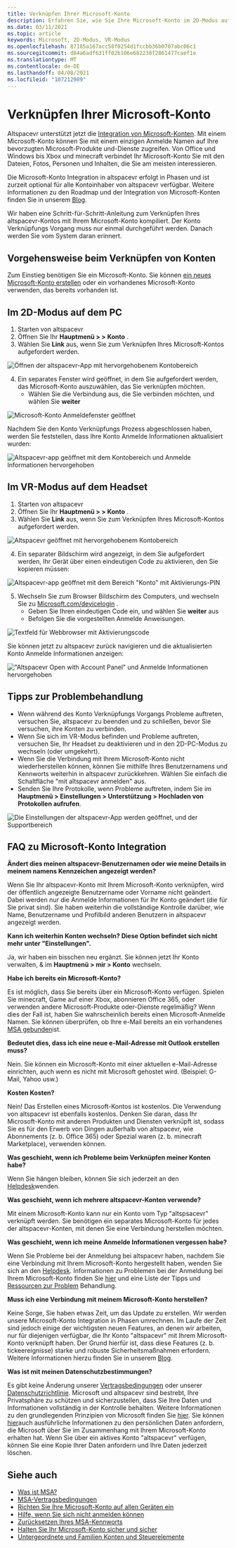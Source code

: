 ```yaml
---
title: Verknüpfen Ihrer Microsoft-Konto
description: Erfahren Sie, wie Sie Ihre Microsoft-Konto im 2D-Modus auf dem PC-und VR-Modus auf immersiven Headsets zusammen mit Tipps zur Problembehandlung verknüpfen.
ms.date: 03/11/2021
ms.topic: article
keywords: Microsoft, 2D-Modus, VR-Modus
ms.openlocfilehash: 87185a167acc58f0254d1fccbb36b0707abc06c1
ms.sourcegitcommit: d84a6adf631ff02b106e682238f2861477caef1e
ms.translationtype: MT
ms.contentlocale: de-DE
ms.lasthandoff: 04/08/2021
ms.locfileid: "107212989"
---
```

# <a name="linking-your-microsoft-account"></a>Verknüpfen Ihrer Microsoft-Konto

Altspacevr unterstützt jetzt die [Integration von Microsoft-Konten](https://account.microsoft.com/account). Mit einem Microsoft-Konto können Sie mit einem einzigen Anmelde Namen auf Ihre bevorzugten Microsoft-Produkte und-Dienste zugreifen. Von Office und Windows bis Xbox und minecraft verbindet Ihr Microsoft-Konto Sie mit den Dateien, Fotos, Personen und Inhalten, die Sie am meisten interessieren. 

Die Microsoft-Konto Integration in altspacevr erfolgt in Phasen und ist zurzeit optional für alle Kontoinhaber von altspacevr verfügbar. Weitere Informationen zu den Roadmap und der Integration von Microsoft-Konten finden Sie in unserem [Blog](https://altvr.com/microsoft-account-integration). 

Wir haben eine Schritt-für-Schritt-Anleitung zum Verknüpfen Ihres altspacevr-Kontos mit Ihrem Microsoft-Konto kompiliert. Der Konto Verknüpfungs Vorgang muss nur einmal durchgeführt werden. Danach werden Sie vom System daran erinnert.

## <a name="how-to-link-accounts"></a>Vorgehensweise beim Verknüpfen von Konten

Zum Einstieg benötigen Sie ein Microsoft-Konto. Sie können [ein neues Microsoft-Konto erstellen](https://signup.live.com/?lic=1) oder ein vorhandenes Microsoft-Konto verwenden, das bereits vorhanden ist. 

## <a name="in-2d-mode-on-pc"></a>Im 2D-Modus auf dem PC

1. Starten von altspacevr
2. Öffnen Sie Ihr **Hauptmenü > > Konto** .
3. Wählen Sie **Link** aus, wenn Sie zum Verknüpfen Ihres Microsoft-Kontos aufgefordert werden.

![Öffnen der altspacevr-App mit hervorgehobenem Kontobereich](images/linking-accounts-img-02.png)

4. Ein separates Fenster wird geöffnet, in dem Sie aufgefordert werden, das Microsoft-Konto auszuwählen, das Sie verknüpfen möchten. 
    * Wählen Sie die Verbindung aus, die Sie verbinden möchten, und wählen Sie **weiter**

![Microsoft-Konto Anmeldefenster geöffnet](images/linking-accounts-img-03.jpg)

Nachdem Sie den Konto Verknüpfungs Prozess abgeschlossen haben, werden Sie feststellen, dass Ihre Konto Anmelde Informationen aktualisiert wurden:

![Altspacevr-app geöffnet mit dem Kontobereich und Anmelde Informationen hervorgehoben](images/linking-accounts-img-04.png)
 
## <a name="in-vr-mode-on-your-headset"></a>Im VR-Modus auf dem Headset

1. Starten von altspacevr
2. Öffnen Sie Ihr **Hauptmenü > > Konto** .
3. Wählen Sie **Link** aus, wenn Sie zum Verknüpfen Ihres Microsoft-Kontos aufgefordert werden.

![Altspacevr geöffnet mit hervorgehobenem Kontobereich](images/linking-accounts-img-02.png)

4. Ein separater Bildschirm wird angezeigt, in dem Sie aufgefordert werden, Ihr Gerät über einen eindeutigen Code zu aktivieren, den Sie kopieren müssen:

![Altspacevr-app geöffnet mit dem Bereich "Konto" mit Aktivierungs-PIN](images/linking-accounts-img-05.png)

5. Wechseln Sie zum Browser Bildschirm des Computers, und wechseln Sie zu [Microsoft.com/devicelogin](https://login.microsoftonline.com/common/oauth2/deviceauth) .
    * Geben Sie Ihren eindeutigen Code ein, und wählen Sie **weiter** aus
    * Befolgen Sie die vorgestellten Anmelde Anweisungen.

![Textfeld für Webbrowser mit Aktivierungscode](images/linking-accounts-img-06.png)

Sie können jetzt zu altspacevr zurück navigieren und die aktualisierten Konto Anmelde Informationen anzeigen:

!["Altspacevr Open with Account Panel" und Anmelde Informationen hervorgehoben](images/linking-accounts-img-04.png)

## <a name="troubleshooting-tips"></a>Tipps zur Problembehandlung

* Wenn während des Konto Verknüpfungs Vorgangs Probleme auftreten, versuchen Sie, altspacevr zu beenden und zu schließen, bevor Sie versuchen, ihre Konten zu verbinden.
* Wenn Sie sich im VR-Modus befinden und Probleme auftreten, versuchen Sie, Ihr Headset zu deaktivieren und in den 2D-PC-Modus zu wechseln (oder umgekehrt).
* Wenn Sie die Verbindung mit Ihrem Microsoft-Konto nicht wiederherstellen können, können Sie mithilfe Ihres Benutzernamens und Kennworts weiterhin in altspacevr zurückkehren. Wählen Sie einfach die Schaltfläche "mit altspacevr anmelden" aus.
* Senden Sie Ihre Protokolle, wenn Probleme auftreten, indem Sie im **Hauptmenü > Einstellungen > Unterstützung > Hochladen von Protokollen aufrufen**.

![Die Einstellungen der altspacevr-App werden geöffnet, und der Supportbereich](images/linking-accounts-img-07.png)

## <a name="microsoft-account-integration-faq"></a>FAQ zu Microsoft-Konto Integration

**Ändert dies meinen altspacevr-Benutzernamen oder wie meine Details in meinem namens Kennzeichen angezeigt werden?**

Wenn Sie Ihr altspacevr-Konto mit Ihrem Microsoft-Konto verknüpfen, wird der öffentlich angezeigte Benutzername oder Vorname nicht geändert. Dabei werden nur die Anmelde Informationen für Ihr Konto geändert (die für Sie privat sind). Sie haben weiterhin die vollständige Kontrolle darüber, wie Name, Benutzername und Profilbild anderen Benutzern in altspacevr angezeigt werden.

**Kann ich weiterhin Konten wechseln? Diese Option befindet sich nicht mehr unter "Einstellungen".**

Ja, wir haben ein bisschen neu ergänzt. Sie können jetzt Ihr Konto verwalten, & im **Hauptmenü > mir > Konto** wechseln.

**Habe ich bereits ein Microsoft-Konto?**

Es ist möglich, dass Sie bereits über ein Microsoft-Konto verfügen. Spielen Sie minecraft, Game auf einer Xbox, abonnieren Office 365, oder verwenden andere Microsoft-Produkte oder-Dienste regelmäßig? Wenn dies der Fall ist, haben Sie wahrscheinlich bereits einen Microsoft-Anmelde Namen. Sie können überprüfen, ob Ihre e-Mail bereits an ein vorhandenes [MSA gebunden](https://login.live.com/login.srf?wa=wsignin1.0&rpsnv=13&ct=1610764342&rver=7.0.6738.0&wp=MBI_SSL&wreply=https:%2F%2Faccount.microsoft.com%2Fauth%2Fcomplete-signin%3Fru%3Dhttps%253A%252F%252Faccount.microsoft.com%252F%253Frefp%253Dsignedout-index&lc=1033&id=292666&lw=1&fl=easi2)ist.

**Bedeutet dies, dass ich eine neue e-Mail-Adresse mit Outlook erstellen muss?**

Nein. Sie können ein Microsoft-Konto mit einer aktuellen e-Mail-Adresse einrichten, auch wenn es nicht mit Microsoft gehostet wird. (Beispiel: G-Mail, Yahoo usw.)

**Kosten Kosten?**

Nein! Das Erstellen eines Microsoft-Kontos ist kostenlos. Die Verwendung von altspacevr ist ebenfalls kostenlos. Denken Sie daran, dass Ihr Microsoft-Konto mit anderen Produkten und Diensten verknüpft ist, sodass Sie es für den Erwerb von Dingen außerhalb von altspacevr, wie Abonnements (z. b. Office 365) oder Spezial waren (z. b. minecraft Marketplace), verwenden können.

**Was geschieht, wenn ich Probleme beim Verknüpfen meiner Konten habe?**

Wenn Sie hängen bleiben, können Sie sich jederzeit an den [Helpdesk](https://help.altvr.com/hc/requests/new)wenden.

**Was geschieht, wenn ich mehrere altspacevr-Konten verwende?**

Mit einem Microsoft-Konto kann nur ein Konto vom Typ "altspsacevr" verknüpft werden. Sie benötigen ein separates Microsoft-Konto für jedes der altspacevr-Konten, mit denen Sie eine Verbindung herstellen möchten.

**Was geschieht, wenn ich meine Anmelde Informationen vergessen habe?**

Wenn Sie Probleme bei der Anmeldung bei altspacevr haben, nachdem Sie eine Verbindung mit Ihrem Microsoft-Konto hergestellt haben, wenden Sie sich an den [Helpdesk](https://help.altvr.com/hc/requests/new). Informationen zu Problemen bei der Anmeldung bei Ihrem Microsoft-Konto finden Sie [hier](https://support.microsoft.com/account-billing/when-you-can-t-sign-in-to-your-microsoft-account-475c9b5c-8c25-49f1-9c2d-c64b7072e735) und eine Liste der Tipps und [Ressourcen zur Problem](https://support.microsoft.com/account-billing/how-to-help-keep-your-microsoft-account-safe-and-secure-628538c2-7006-33bb-5ef4-c917657362b9) Behandlung.

**Muss ich eine Verbindung mit meinem Microsoft-Konto herstellen?**

Keine Sorge, Sie haben etwas Zeit, um das Update zu erstellen. Wir werden unsere Microsoft-Konto Integration in Phasen umrechnen. Im Laufe der Zeit sind jedoch einige der wichtigsten neuen Features, an denen wir arbeiten, nur für diejenigen verfügbar, die Ihr Konto "altspacevr" mit Ihrem Microsoft-Konto verknüpft haben. Der Grund hierfür ist, dass diese Features (z. b. tickeereignisse) starke und robuste Sicherheitsmaßnahmen erfordern. Weitere Informationen hierzu finden Sie in unserem [Blog](https://altvr.com/microsoft-account-integration).

**Was ist mit meinen Datenschutzbestimmungen?**

Es gibt keine Änderung unserer [Vertragsbedingungen](../community/terms-of-service.md) oder unserer [Datenschutzrichtlinie](https://privacy.microsoft.com/privacystatement). Microsoft und altspacevr sind bestrebt, Ihre Privatsphäre zu schützen und sicherzustellen, dass Sie Ihre Daten und Informationen vollständig in der Kontrolle behalten. Weitere Informationen zu den grundlegenden Prinzipien von Microsoft finden Sie [hier](https://privacy.microsoft.com). Sie können [hier](https://www.microsoft.com/concern/privacyrequest-msa)auch ausführliche Informationen zu den persönlichen Daten anfordern, die Microsoft über Sie im Zusammenhang mit Ihrem Microsoft-Konto erhalten hat. Wenn Sie über ein aktives Konto "altspacevr" verfügen, können Sie eine Kopie Ihrer Daten anfordern und Ihre Daten jederzeit löschen.

## <a name="see-also"></a>Siehe auch

* [Was ist MSA?](https://account.microsoft.com/account?lang=)
* [MSA-Vertragsbedingungen](https://www.microsoft.com/servicesagreement/)
* [Richten Sie Ihre Microsoft-Konto auf allen Geräten ein](https://account.microsoft.com/account/connect-devices)
* [Hilfe, wenn Sie sich nicht anmelden können](https://support.microsoft.com//account-billing/when-you-can-t-sign-in-to-your-microsoft-account-475c9b5c-8c25-49f1-9c2d-c64b7072e735)
* [Zurücksetzen Ihres MSA-Kennworts](https://support.microsoft.com//account-billing/how-to-reset-your-microsoft-account-password-eff4f067-5042-c1a3-fe72-b04d60556c37)
* [Halten Sie Ihr Microsoft-Konto sicher und sicher](https://support.microsoft.com//account-billing/how-to-help-keep-your-microsoft-account-safe-and-secure-628538c2-7006-33bb-5ef4-c917657362b9)
* [Untergeordnete und Familien Konten und Steuerelemente](https://account.microsoft.com/family/about?refd=www.microsoft.com&ru=https:%2F%2Faccount.microsoft.com%2Ffamily%3Frefd%3Dwww.microsoft.com)
